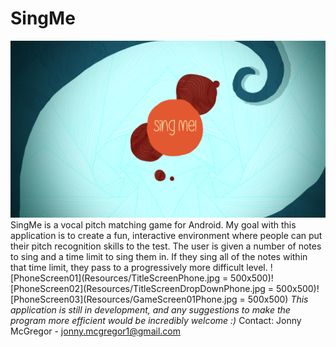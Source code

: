 # SingMe
![SplashScreen](Resources/BigSplashScreen.png)
SingMe is a vocal pitch matching game for Android. My goal with this application is to create a fun, interactive environment where people
can put their pitch recognition skills to the test. The user is given a number of notes to sing and a time limit to sing them in. If they 
sing all of the notes within that time limit, they pass to a progressively more difficult level.
![PhoneScreen01](Resources/TitleScreenPhone.jpg = 500x500)![PhoneScreen02](Resources/TitleScreenDropDownPhone.jpg = 500x500)![PhoneScreen03](Resources/GameScreen01Phone.jpg = 500x500)
*This application is still in development, and any suggestions to make the program more efficient would be incredibly welcome :)*
Contact: Jonny McGregor - jonny.mcgregor1@gmail.com
